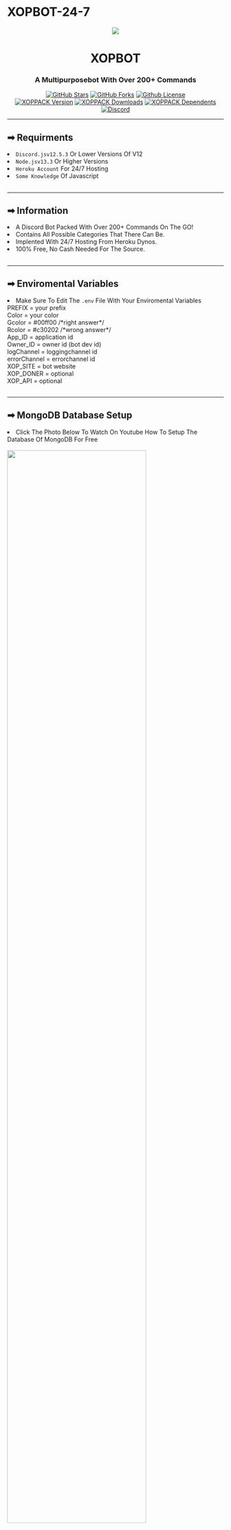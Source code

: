 <h1>XOPBOT-24-7</h1>
<p align="center"><img src=https://user-images.githubusercontent.com/84269666/123801401-ecb67d80-d8f2-11eb-898c-64d6bdfd8c3d.png ></center>
<div align="center"> 
<h1>XOPBOT</h1>
<h3>A Multipurposebot With Over 200+ Commands</h3>
</div>
<p align="center">
<a href="https://github.com/HACKERPROTM/stargazers"><img alt="GitHub Stars" src="https://img.shields.io/github/stars/HACKERPROTM/XOPBOT-24-7?style=for-the-badge&color=yellow"></a> 
<a href="https://github.com/HACKERPROTM/XOPBOT-24-7/network"><img alt="GitHub Forks" src="https://img.shields.io/github/forks/HACKERPROTM/XOPBOT-24-7?style=for-the-badge&color=darkblue"></a>
<a href="https://www.npmjs.com/package/xoppack"><img src="https://img.shields.io/npm/l/xoppack.svg?style=for-the-badge&color=red" alt="Github License"></a>
 <br>
<a href="https://www.npmjs.com/package/xoppack"><img src="https://img.shields.io/npm/v/xoppack.svg?style=for-the-badge&label=XOPPACK" alt="XOPPACK Version" /></a>
<a href="https://www.npmjs.com/package/xoppack"><img src="https://img.shields.io/npm/dt/xoppack.svg?style=for-the-badge&label=Downloads" alt="XOPPACK Downloads" /></a>
<a href="https://www.npmjs.com/package/xoppack"><img src="https://img.shields.io/librariesio/dependents/npm/xoppack?style=for-the-badge&label=Dependents" alt="XOPPACK Dependents"></a>
<a href="https://discord.gg/invite/dPXTa2XERS"><img src="https://img.shields.io/discord/707557478254247936?style=for-the-badge&color=blue&label=HACKERPROTM%27s%20Server" alt="Discord"></a>
</p>
<hr/>
<h2>➡ Requirments</h2>
<li> <code>Discord.jsv12.5.3</code> Or Lower Versions Of V12
<li> <code>Node.jsv13.3</code> Or Higher Versions
<li> <code>Heroku Account</code> For 24/7 Hosting
<li> <code>Some Knowledge</code> Of Javascript
<br/>
<h2></h2>
<hr/>
<h2>➡ Information</h2>
<li> A Discord Bot Packed With Over 200+ Commands On The GO!
<li> Contains All Possible Categories That There Can Be.
<li> Implented With 24/7 Hosting From Heroku Dynos.
<li> 100% Free, No Cash Needed For The Source.
<br/>
<h2></h2>
<hr/>
<h2>➡ Enviromental Variables</h2>
<li> Make Sure To Edit The <code>.env</code> File With Your Enviromental Variables
<br/>
PREFIX = your prefix
<br/>
Color = your color
<br/>
Gcolor = #00ff00 /*right answer*/
<br/>
Rcolor = #c30202 /*wrong answer*/
<br/>
App_ID = application id
<br/>
Owner_ID = owner id (bot dev id)
<br/>
logChannel = loggingchannel id
<br/>
errorChannel = errorchannel id
<br/>
XOP_SITE = bot website
<br/>
XOP_DONER = optional
<br/>
XOP_API = optional
<br/>
<h2></h2>
<hr>
<h2>➡ MongoDB Database Setup</h2>
<li> Click The Photo Below To Watch On Youtube How To Setup The Database Of MongoDB For Free
<br/><br/>
<a href="https://www.youtube.com/watch?v=8no3SktqagY" title="Mongodb Setup For Free | Copyright XOPBOT.Inc">
<img width="80%" height="auto" src="https://i.ytimg.com/vi_webp/8no3SktqagY/maxresdefault.webp?v=8no3SktqagY">
</a>
<br/>
<li> Want To Learn Javascript Even More? Click The Photo Below To Start Learning
<br/><br/>
<a href="https://www.youtube.com/watch?v=PkZNo7MFNFg" title="Learn Javascript For Free | Copyright XOPBOT.Inc">
<img width="80%" height="auto" src="https://i.ytimg.com/vi_webp/PkZNo7MFNFg/maxresdefault.webp?v=PkZNo7MFNFg">
</a>
<br/>
<li> Want To Code A Bot From Scratch? Click The Photo Below To Start Coding
<br/><br/>
<a href="https://www.youtube.com/watch?v=4Np2fJOdXjE" title="Learn Discord.js Bot Development For Free | Copyright XOPBOT.Inc">
<img width="80%" height="auto" src="https://i.ytimg.com/vi_webp/4Np2fJOdXjE/maxresdefault.webp?v=4Np2fJOdXjE">
</a>
<br/>
<h2></h2>
<hr/>
<h2>➡ Contributors</h2>
<li> Our Official Contributors Of This Repository
<br/><br/>
<a href="https://github.com/HACKERPROTM" title="Brandon Torreglosa (HACKERPROTM)">
<img width="150" height="150" src="https://avatars.githubusercontent.com/u/84269666?v=4">
</a>
&nbsp;
<a href="https://github.com/AryanDaga1" title="Unknown Real Name (AryanDaga1)">
<img width="150" height="150" src="https://avatars.githubusercontent.com/u/82522625?v=4">
</a>
&nbsp;
<a href="https://github.com/Nickdevelops" title="Nikos (Nickdevelops)">
<img width="150" height="150" src="https://avatars.githubusercontent.com/u/86734318?v=4">
</a>
&nbsp;
<a href="https://github.com/Simpleboy353" title="Unknown Real Name (Simpleboy353)">
<img width="150" height="150" src="https://avatars.githubusercontent.com/u/67364262?v=4">
</a>
<br/>
<h2></h2>
<hr/>
<h2>➡ Extras</h2>
<li> Invite <code>XOPBOT</code> Clicking <a href="https://xopbot.glitch.me/services/redirect/invite/">Here</a>
<li> Read The <code>Privacy Terms / PTOS</code> Of <code>XOPBOT</code> Clicking <a href="https://xopbot.glitch.me/policy/privacy/">Here</a>
<li> Join Our Discord Server By Clicking The Photo Below Or Clicking The Link <a href="https://discord.gg/invite/dPXTa2XERS">Here</a>
<li> Follow Me On My <code>Instagram</code> By Clicking The Link <a href="https://www.instagram.com/brandon.torreglosa">Here</a>
<li> Donate To Me Through <code>Ko-Fi</code> Or <code>Patreon</code> By Clicking The <code>❤ Sponsor</code> Button On Top
<br/><br/>
<a href="https://discord.gg/invite/dPXTa2XERS" title="Our Support / Main Server | Copyright XOPBOT.Inc">
<img width="80%" height="550" src="https://discord.com/api/guilds/707557478254247936/widget.png?style=banner4" alt="Discord">
</a>
<br/>
<h2></h2>
<hr/>
<h2>Make Sure To ⭐ And 🍴 The Repository 😊👍</h2>
 
